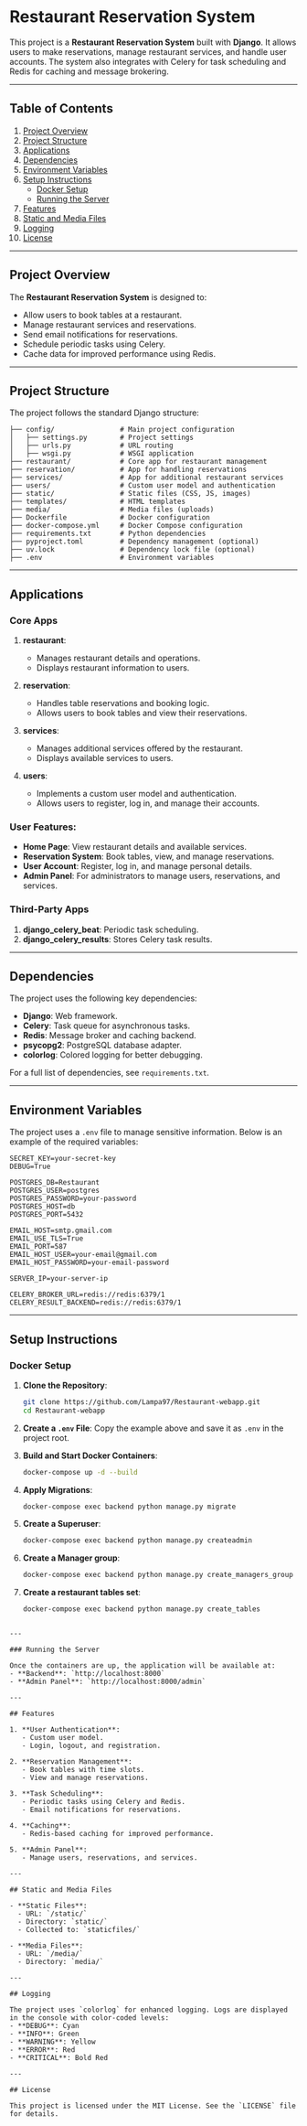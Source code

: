 # Restaurant Reservation System

This project is a **Restaurant Reservation System** built with **Django**. It allows users to make reservations, manage restaurant services, and handle user accounts. The system also integrates with Celery for task scheduling and Redis for caching and message brokering.

---

## Table of Contents
1. [Project Overview](#project-overview)
2. [Project Structure](#project-structure)
3. [Applications](#applications)
4. [Dependencies](#dependencies)
5. [Environment Variables](#environment-variables)
6. [Setup Instructions](#setup-instructions)
   - [Docker Setup](#docker-setup)
   - [Running the Server](#running-the-server)
7. [Features](#features)
8. [Static and Media Files](#static-and-media-files)
9. [Logging](#logging)
10. [License](#license)

---

## Project Overview

The **Restaurant Reservation System** is designed to:
- Allow users to book tables at a restaurant.
- Manage restaurant services and reservations.
- Send email notifications for reservations.
- Schedule periodic tasks using Celery.
- Cache data for improved performance using Redis.

---

## Project Structure

The project follows the standard Django structure:

```
├── config/                # Main project configuration
│   ├── settings.py        # Project settings
│   ├── urls.py            # URL routing
│   ├── wsgi.py            # WSGI application
├── restaurant/            # Core app for restaurant management
├── reservation/           # App for handling reservations
├── services/              # App for additional restaurant services
├── users/                 # Custom user model and authentication
├── static/                # Static files (CSS, JS, images)
├── templates/             # HTML templates
├── media/                 # Media files (uploads)
├── Dockerfile             # Docker configuration
├── docker-compose.yml     # Docker Compose configuration
├── requirements.txt       # Python dependencies
├── pyproject.toml         # Dependency management (optional)
├── uv.lock                # Dependency lock file (optional)
├── .env                   # Environment variables
```

---

## Applications

### Core Apps

1. **restaurant**: 
   - Manages restaurant details and operations.
   - Displays restaurant information to users.

2. **reservation**: 
   - Handles table reservations and booking logic.
   - Allows users to book tables and view their reservations.

3. **services**: 
   - Manages additional services offered by the restaurant.
   - Displays available services to users.

4. **users**: 
   - Implements a custom user model and authentication.
   - Allows users to register, log in, and manage their accounts.

### User Features:
- **Home Page**: View restaurant details and available services.
- **Reservation System**: Book tables, view, and manage reservations.
- **User Account**: Register, log in, and manage personal details.
- **Admin Panel**: For administrators to manage users, reservations, and services.

### Third-Party Apps
1. **django_celery_beat**: Periodic task scheduling.
2. **django_celery_results**: Stores Celery task results.

---

## Dependencies

The project uses the following key dependencies:
- **Django**: Web framework.
- **Celery**: Task queue for asynchronous tasks.
- **Redis**: Message broker and caching backend.
- **psycopg2**: PostgreSQL database adapter.
- **colorlog**: Colored logging for better debugging.

For a full list of dependencies, see `requirements.txt`.

---

## Environment Variables

The project uses a `.env` file to manage sensitive information. Below is an example of the required variables:

```dotenv
SECRET_KEY=your-secret-key
DEBUG=True

POSTGRES_DB=Restaurant
POSTGRES_USER=postgres
POSTGRES_PASSWORD=your-password
POSTGRES_HOST=db
POSTGRES_PORT=5432

EMAIL_HOST=smtp.gmail.com
EMAIL_USE_TLS=True
EMAIL_PORT=587
EMAIL_HOST_USER=your-email@gmail.com
EMAIL_HOST_PASSWORD=your-email-password

SERVER_IP=your-server-ip

CELERY_BROKER_URL=redis://redis:6379/1
CELERY_RESULT_BACKEND=redis://redis:6379/1
```

---

## Setup Instructions

### Docker Setup

1. **Clone the Repository**:
   ```bash
   git clone https://github.com/Lampa97/Restaurant-webapp.git
   cd Restaurant-webapp
   ```

2. **Create a `.env` File**:
   Copy the example above and save it as `.env` in the project root.

3. **Build and Start Docker Containers**:
   ```bash
   docker-compose up -d --build
   ```

4. **Apply Migrations**:
   ```bash
   docker-compose exec backend python manage.py migrate
   ```

5. **Create a Superuser**:
   ```bash
   docker-compose exec backend python manage.py createadmin
   ```

6. **Create a Manager group**:
   ```bash
   docker-compose exec backend python manage.py create_managers_group
   ```

7. **Create a restaurant tables set**:
   ```bash
   docker-compose exec backend python manage.py create_tables
   ```
```

---

### Running the Server

Once the containers are up, the application will be available at:
- **Backend**: `http://localhost:8000`
- **Admin Panel**: `http://localhost:8000/admin`

---

## Features

1. **User Authentication**:
   - Custom user model.
   - Login, logout, and registration.

2. **Reservation Management**:
   - Book tables with time slots.
   - View and manage reservations.

3. **Task Scheduling**:
   - Periodic tasks using Celery and Redis.
   - Email notifications for reservations.

4. **Caching**:
   - Redis-based caching for improved performance.

5. **Admin Panel**:
   - Manage users, reservations, and services.

---

## Static and Media Files

- **Static Files**:
  - URL: `/static/`
  - Directory: `static/`
  - Collected to: `staticfiles/`

- **Media Files**:
  - URL: `/media/`
  - Directory: `media/`

---

## Logging

The project uses `colorlog` for enhanced logging. Logs are displayed in the console with color-coded levels:
- **DEBUG**: Cyan
- **INFO**: Green
- **WARNING**: Yellow
- **ERROR**: Red
- **CRITICAL**: Bold Red

---

## License

This project is licensed under the MIT License. See the `LICENSE` file for details.